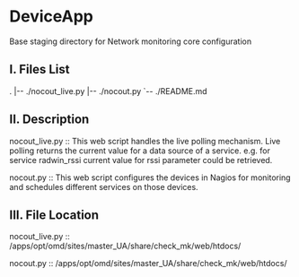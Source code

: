 DeviceApp
=========

Base staging directory for Network monitoring core configuration


I. Files List
-------------
.
|-- ./nocout_live.py
|-- ./nocout.py
`-- ./README.md

II. Description
---------------

nocout_live.py :: 
	This web script handles the live polling mechanism.
Live polling returns the current value for a data source of a service.
e.g. for service radwin_rssi current value for rssi parameter could be retrieved.

nocout.py ::
	This web script configures the devices in Nagios for monitoring and schedules
different services on those devices.

III. File Location
------------------

nocout_live.py :: /apps/opt/omd/sites/master_UA/share/check_mk/web/htdocs/

nocout.py :: /apps/opt/omd/sites/master_UA/share/check_mk/web/htdocs/


